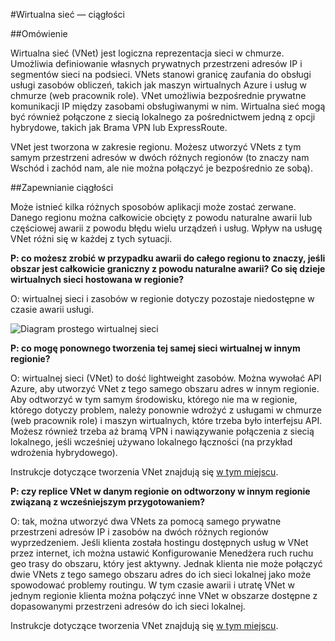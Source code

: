 <properties
    pageTitle="Co należy zrobić w przypadku awarii usługi Azure, wpływające na ochronę Azure wirtualnych sieci | Microsoft Azure"
    description="Dowiedz się, co należy zrobić w przypadku awarii usługi Azure, wpływające na ochronę Azure wirtualnych sieci."
    services="virtual-network"
    documentationCenter=""
    authors="NarayanAnnamalai"
    manager="jefco"
    editor=""/>

<tags
    ms.service="virtual-network"
    ms.workload="virtual-network"
    ms.tgt_pltfrm="na"
    ms.devlang="na"
    ms.topic="article"
    ms.date="05/16/2016"
    ms.author="narayan;aglick"/>

#<a name="virtual-network--business-continuity"></a>Wirtualna sieć — ciągłości

##<a name="overview"></a>Omówienie

Wirtualna sieć (VNet) jest logiczna reprezentacja sieci w chmurze. Umożliwia definiowanie własnych prywatnych przestrzeni adresów IP i segmentów sieci na podsieci. VNets stanowi granicę zaufania do obsługi usługi zasobów obliczeń, takich jak maszyn wirtualnych Azure i usług w chmurze (web pracownik role). VNet umożliwia bezpośrednie prywatne komunikacji IP między zasobami obsługiwanymi w nim. Wirtualna sieć mogą być również połączone z siecią lokalnego za pośrednictwem jedną z opcji hybrydowe, takich jak Brama VPN lub ExpressRoute.
 
VNet jest tworzona w zakresie regionu. Możesz utworzyć VNets z tym samym przestrzeni adresów w dwóch różnych regionów (to znaczy nam Wschód i zachód nam, ale nie można połączyć je bezpośrednio ze sobą). 

##<a name="business-continuity"></a>Zapewnianie ciągłości

Może istnieć kilka różnych sposobów aplikacji może zostać zerwane. Danego regionu można całkowicie obcięty z powodu naturalne awarii lub częściowej awarii z powodu błędu wielu urządzeń i usług. Wpływ na usługę VNet różni się w każdej z tych sytuacji.

**P: co możesz zrobić w przypadku awarii do całego regionu to znaczy, jeśli obszar jest całkowicie graniczny z powodu naturalne awarii? Co się dzieje wirtualnych sieci hostowana w regionie?**

O: wirtualnej sieci i zasobów w regionie dotyczy pozostaje niedostępne w czasie awarii usługi.

![Diagram prostego wirtualnej sieci](./media/virtual-network-disaster-recovery-guidance/vnet.png)

**P: co mogę ponownego tworzenia tej samej sieci wirtualnej w innym regionie?**

O: wirtualnej sieci (VNet) to dość lightweight zasobów. Można wywołać API Azure, aby utworzyć VNet z tego samego obszaru adres w innym regionie. Aby odtworzyć w tym samym środowisku, którego nie ma w regionie, którego dotyczy problem, należy ponownie wdrożyć z usługami w chmurze (web pracownik role) i maszyn wirtualnych, które trzeba było interfejsu API. Możesz również trzeba aż bramą VPN i nawiązywanie połączenia z siecią lokalnego, jeśli wcześniej używano lokalnego łączności (na przykład wdrożenia hybrydowego).

Instrukcje dotyczące tworzenia VNet znajdują się [w tym miejscu](./virtual-networks-create-vnet-arm-pportal.md). 

**P: czy replice VNet w danym regionie on odtworzony w innym regionie związaną z wcześniejszym przygotowaniem?**

O: tak, można utworzyć dwa VNets za pomocą samego prywatne przestrzeni adresów IP i zasobów na dwóch różnych regionów wyprzedzeniem. Jeśli klienta została hostingu dostępnych usług w VNet przez internet, ich można ustawić Konfigurowanie Menedżera ruch ruchu geo trasy do obszaru, który jest aktywny. Jednak klienta nie może połączyć dwie VNets z tego samego obszaru adres do ich sieci lokalnej jako może spowodować problemy routingu. W tym czasie awarii i utratę VNet w jednym regionie klienta można połączyć inne VNet w obszarze dostępne z dopasowanymi przestrzeni adresów do ich sieci lokalnej.

Instrukcje dotyczące tworzenia VNet znajdują się [w tym miejscu](./virtual-networks-create-vnet-arm-pportal.md).
